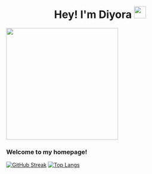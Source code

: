 <h1 align="center">Hey! I'm Diyora <img src="https://github.com/blackcater/blackcater/raw/main/images/Hi.gif" height="32"/> </h1>
 <div>
    <img width="300" src="https://media0.giphy.com/media/oje6kPRIef6Gk/giphy.webp?cid=790b7611z5zuqhn2b01ljlsmg9ffoua1f0e0sz52dvdr07wp&ep=v1_gifs_search&rid=giphy.webp&ct=g"> <h3>Welcome to my homepage!</h3>
 </div>

<div>

[![GitHub Streak](http://github-readme-streak-stats.herokuapp.com?user=diyoran&theme=dark&background=000000)](https://git.io/streak-stats)
[![Top Langs](https://github-readme-stats.vercel.app/api/top-langs/?username=diyoran&layout=compact&theme=vision-friendly-dark)](https://github.com/anuraghazra/github-readme-stats)
  
</div>
